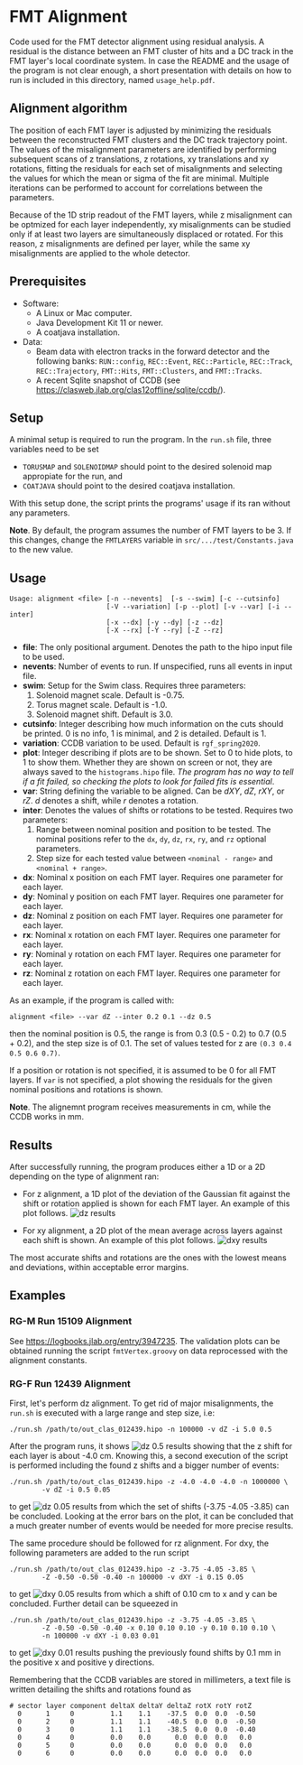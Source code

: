 # FMT Alignment
Code used for the FMT detector alignment using residual analysis. A residual is the distance between
an FMT cluster of hits and a DC track in the FMT layer's local coordinate system. In case the README
and the usage of the program is not clear enough, a short presentation with details on how to run is
included in this directory, named `usage_help.pdf`.

## Alignment algorithm
The position of each FMT layer is adjusted by minimizing the residuals between the reconstructed FMT
clusters and the DC track trajectory point. The values of the misalignment parameters are identified
by performing subsequent scans of z translations, z rotations, xy translations and xy rotations,
fitting the residuals for each set of misalignments and selecting the values for which the mean or
sigma of the fit are minimal. Multiple iterations can be performed to account for correlations
between the parameters.

 Because of the 1D strip readout of the FMT layers, while z misalignment can be optmized for each
 layer independently, xy misalignments can be studied only if at least two layers are simultaneously
 displaced or rotated. For this reason, z misalignments are defined per layer, while the same xy
 misalignments are applied to the whole detector.

## Prerequisites
* Software:
    * A Linux or Mac computer.
    * Java Development Kit 11 or newer.
    * A coatjava installation.
* Data:
    * Beam data with electron tracks in the forward detector and the following banks: `RUN::config`,
    `REC::Event`, `REC::Particle`, `REC::Track`, `REC::Trajectory`, `FMT::Hits`, `FMT::Clusters`,
    and `FMT::Tracks`.
    * A recent Sqlite snapshot of CCDB (see https://clasweb.jlab.org/clas12offline/sqlite/ccdb/).

## Setup
A minimal setup is required to run the program. In the `run.sh` file, three variables need to be set
* `TORUSMAP` and `SOLENOIDMAP` should point to the desired solenoid map appropiate for the run, and
* `COATJAVA` should point to the desired coatjava installation.

With this setup done, the script prints the programs' usage if its ran without any parameters.

**Note**. By default, the program assumes the number of FMT layers to be 3. If this changes, change
the `FMTLAYERS` variable in `src/.../test/Constants.java` to the new value.

## Usage
    Usage: alignment <file> [-n --nevents]  [-s --swim] [-c --cutsinfo]
                            [-V --variation] [-p --plot] [-v --var] [-i --inter]
                            [-x --dx] [-y --dy] [-z --dz]
                            [-X --rx] [-Y --ry] [-Z --rz]

* **file**: The only positional argument. Denotes the path to the hipo input file to be used.
* **nevents**: Number of events to run. If unspecified, runs all events in input file.
* **swim**: Setup for the Swim class. Requires three parameters:
    1. Solenoid magnet scale. Default is -0.75.
    2. Torus magnet scale. Default is -1.0.
    3. Solenoid magnet shift. Default is 3.0.
* **cutsinfo**: Integer describing how much information on the cuts should be printed. 0 is no info,
1 is minimal, and 2 is detailed. Default is 1.
* **variation**: CCDB variation to be used. Default is `rgf_spring2020`.
* **plot**: Integer describing if plots are to be shown. Set to 0 to hide plots, to 1 to show them.
Whether they are shown on screen or not, they are always saved to the `histograms.hipo` file. *The
program has no way to tell if a fit failed, so checking the plots to look for failed fits is
essential*.
* **var**: String defining the variable to be aligned. Can be *dXY*, *dZ*, *rXY*, or *rZ*. *d*
denotes a shift, while *r* denotes a rotation.
* **inter**: Denotes the values of shifts or rotations to be tested. Requires two parameters:
    1. Range between nominal position and position to be tested. The nominal positions refer to the
    `dx`, `dy`, `dz`, `rx`, `ry`, and `rz` optional parameters.
    2. Step size for each tested value between `<nominal - range>` and `<nominal + range>`.
* **dx**: Nominal x position on each FMT layer. Requires one parameter for each layer.
* **dy**: Nominal y position on each FMT layer. Requires one parameter for each layer.
* **dz**: Nominal z position on each FMT layer. Requires one parameter for each layer.
* **rx**: Nominal x rotation on each FMT layer. Requires one parameter for each layer.
* **ry**: Nominal y rotation on each FMT layer. Requires one parameter for each layer.
* **rz**: Nominal z rotation on each FMT layer. Requires one parameter for each layer.

As an example, if the program is called with:

    alignment <file> --var dZ --inter 0.2 0.1 --dz 0.5

then the nominal position is 0.5, the range is from 0.3 (0.5 - 0.2) to 0.7 (0.5 + 0.2), and the step
size is of 0.1. The set of values tested for z are `(0.3 0.4 0.5 0.6 0.7)`.

If a position or rotation is not specified, it is assumed to be 0 for all FMT layers. If `var` is
not specified, a plot showing the residuals for the given nominal positions and rotations is shown.

**Note**. The alignemnt program receives measurements in cm, while the CCDB works in mm.

## Results
After successfully running, the program produces either a 1D or a 2D depending on the type of
alignment ran:
* For z alignment, a 1D plot of the deviation of the Gaussian fit against the shift or rotation
applied is shown for each FMT layer. An example of this plot follows.
![dz results](readme_img/results_dz.png)

* For xy alignment, a 2D plot of the mean average across layers against each shift is shown. An
example of this plot follows.
![dxy results](readme_img/results_dxy.png)

The most accurate shifts and rotations are the ones with the lowest means and deviations, within
acceptable error margins.

## Examples
### RG-M Run 15109 Alignment
See https://logbooks.jlab.org/entry/3947235. The validation plots can be obtained running the script
`fmtVertex.groovy` on data reprocessed with the alignment constants.

### RG-F Run 12439 Alignment
First, let's perform dz alignment. To get rid of major misalignments, the `run.sh` is executed with
a large range and step size, i.e:

    ./run.sh /path/to/out_clas_012439.hipo -n 100000 -v dZ -i 5.0 0.5

After the program runs, it shows
![dz 0.5 results](readme_img/example_dz_0.5.png)
showing that the z shift for each layer is about -4.0 cm. Knowing this, a second execution of the
script is performed including the found z shifts and a bigger number of events:

    ./run.sh /path/to/out_clas_012439.hipo -z -4.0 -4.0 -4.0 -n 1000000 \
            -v dZ -i 0.5 0.05

to get
![dz 0.05 results](readme_img/example_dz_0.05.png)
from which the set of shifts (-3.75 -4.05 -3.85) can be concluded. Looking at the error bars on the
plot, it can be concluded that a much greater number of events would be needed for more precise
results.

The same procedure should be followed for rz alignment. For dxy, the following parameters are added
to the run script

    ./run.sh /path/to/out_clas_012439.hipo -z -3.75 -4.05 -3.85 \
            -Z -0.50 -0.50 -0.40 -n 100000 -v dXY -i 0.15 0.05

to get
![dxy 0.05 results](readme_img/example_dxy_0.05.png)
from which a shift of 0.10 cm to x and y can be concluded. Further detail can be squeezed in

    ./run.sh /path/to/out_clas_012439.hipo -z -3.75 -4.05 -3.85 \
            -Z -0.50 -0.50 -0.40 -x 0.10 0.10 0.10 -y 0.10 0.10 0.10 \
            -n 100000 -v dXY -i 0.03 0.01

to get
![dxy 0.01 results](readme_img/example_dxy_0.01.png)
pushing the previously found shifts by 0.1 mm in the positive x and positive y directions.

Remembering that the CCDB variables are stored in millimeters, a text file is written detailing the
shifts and rotations found as

    # sector layer component deltaX deltaY deltaZ rotX rotY rotZ
      0      1     0         1.1    1.1    -37.5  0.0  0.0  -0.50
      0      2     0         1.1    1.1    -40.5  0.0  0.0  -0.50
      0      3     0         1.1    1.1    -38.5  0.0  0.0  -0.40
      0      4     0         0.0    0.0      0.0  0.0  0.0   0.0
      0      5     0         0.0    0.0      0.0  0.0  0.0   0.0
      0      6     0         0.0    0.0      0.0  0.0  0.0   0.0
